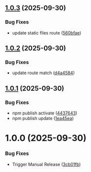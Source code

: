 ## [1.0.3](https://github.com/easingthemes/mocker/compare/v1.0.2...v1.0.3) (2025-09-30)


### Bug Fixes

* update static files route ([560bfae](https://github.com/easingthemes/mocker/commit/560bfae2269f9c930a7a2610651d261c1f1e9992))

## [1.0.2](https://github.com/easingthemes/mocker/compare/v1.0.1...v1.0.2) (2025-09-30)


### Bug Fixes

* update route match ([d4a4584](https://github.com/easingthemes/mocker/commit/d4a45848229a96e6850b4fec8c3f42a721591450))

## [1.0.1](https://github.com/easingthemes/mocker/compare/v1.0.0...v1.0.1) (2025-09-30)


### Bug Fixes

* npm publish activate ([4437643](https://github.com/easingthemes/mocker/commit/44376437f635a6cbbc566ea8df212c0aea1d6b20))
* npm publish update ([1ea45ea](https://github.com/easingthemes/mocker/commit/1ea45ea8d03f2ceb4a9e58c884e3bbcff9a017df))

# 1.0.0 (2025-09-30)


### Bug Fixes

* Trigger Manual Release ([3cb01fb](https://github.com/easingthemes/mocker/commit/3cb01fba31b680d9f05e4de0674628ce42f71590))
